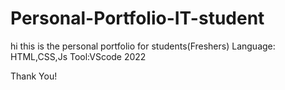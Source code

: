 # Personal-Portfolio-IT-student

hi
this is the personal portfolio for students(Freshers)
Language: HTML,CSS,Js
Tool:VScode 2022



Thank You!
